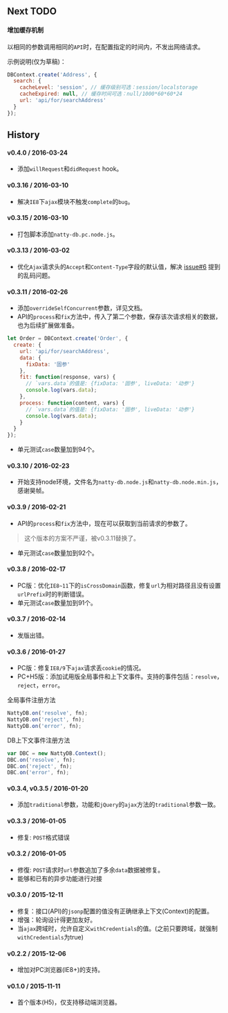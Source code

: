 ## Next TODO

#### 增加缓存机制

以相同的参数调用相同的`API`时，在配置指定的时间内，不发出网络请求。

示例说明(仅为草稿)：

```js
DBContext.create('Address', {
  search: {
    cacheLevel: 'session', // 缓存级别可选：session/localstorage
    cacheExpired: null, // 缓存时间可选：null/1000*60*60*24
    url: 'api/for/searchAddress'
  }
});
```

## History

#### v0.4.0 / 2016-03-24

* 添加`willRequest`和`didRequest` hook。

#### v0.3.16 / 2016-03-10

* 解决`IE8`下`ajax`模块不触发`complete`的`bug`。

#### v0.3.15 / 2016-03-10

* 打包脚本添加`natty-db.pc.node.js`。

#### v0.3.13 / 2016-03-02

* 优化`Ajax`请求头的`Accept`和`Content-Type`字段的默认值，解决 [issue#6](https://github.com/Jias/natty-db/issues/6) 提到的乱码问题。

#### v0.3.11 / 2016-02-26

* 添加`overrideSelfConcurrent`参数，详见文档。
* API的`process`和`fix`方法中，传入了第二个参数，保存该次请求相关的数据，也为后续扩展做准备。

```js
let Order = DBContext.create('Order', {
  create: {
    url: 'api/for/searchAddress',
    data: {
      fixData: '固参'
    },
    fit: function(response, vars) {
      // `vars.data`的值是: {fixData: '固参', liveData: '动参'}
      console.log(vars.data);
    },
    process: function(content, vars) {
      // `vars.data`的值是: {fixData: '固参', liveData: '动参'}
      console.log(vars.data);
    }
  }
});
```

* 单元测试`case`数量加到94个。

#### v0.3.10 / 2016-02-23

* 开始支持node环境，文件名为`natty-db.node.js`和`natty-db.node.min.js`，感谢昊帧。


#### v0.3.9 / 2016-02-21

* API的`process`和`fix`方法中，现在可以获取到当前请求的参数了。

> 这个版本的方案不严谨，被v0.3.11替换了。

* 单元测试`case`数量加到92个。

#### v0.3.8 / 2016-02-17

* PC版：优化`IE8~11`下的`isCrossDomain`函数，修复`url`为相对路径且没有设置`urlPrefix`时的判断错误。
* 单元测试`case`数量加到91个。

#### v0.3.7 / 2016-02-14

* 发版出错。

#### v0.3.6 / 2016-01-27

* PC版：修复`IE8/9`下`ajax`请求丢`cookie`的情况。
* PC+H5版：添加试用版全局事件和上下文事件。支持的事件包括：`resolve`，`reject`，`error`。

全局事件注册方法

```js
NattyDB.on('resolve', fn);
NattyDB.on('reject', fn);
NattyDB.on('error', fn);
```

DB上下文事件注册方法

```js
var DBC = new NattyDB.Context();
DBC.on('resolve', fn);
DBC.on('reject', fn);
DBC.on('error', fn);
```

#### v0.3.4, v0.3.5 / 2016-01-20

* 添加`traditional`参数，功能和`jQuery`的`ajax`方法的`traditional`参数一致。

#### v0.3.3 / 2016-01-05

* 修复: `POST`格式错误

#### v0.3.2 / 2016-01-05

* 修復: `POST`请求时`url`参数追加了多余`data`数据被修复。
* 能够和已有的异步功能进行对接

#### v0.3.0 / 2015-12-11

* 修复：接口(API)的`jsonp`配置的值没有正确继承上下文(Context)的配置。
* 增强：轮询设计得更加友好。
* 当`ajax`跨域时，允许自定义`withCredentials`的值。(之前只要跨域，就强制`withCredentials`为true)

#### v0.2.2 / 2015-12-06

* 增加对PC浏览器(IE8+)的支持。

#### v0.1.0 / 2015-11-11

* 首个版本(H5)，仅支持移动端浏览器。
